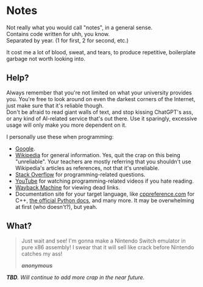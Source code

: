# Notes
Not really what you would call "notes", in a general sense.  
Contains code written for uhh, you know.  
Separated by year. (1 for first, 2 for second, etc.)  

It cost me a lot of blood, sweat, and tears, to produce repetitive, boilerplate garbage not worth looking into.

## Help?
Always remember that you're not limited on what your university provides you. You're free to look around on even the darkest corners of the Internet, just make sure that it's reliable though.  
Don't be afraid to read giant walls of text, and stop kissing ChatGPT's ass, or any kind of AI-related service that's out there. Use it sparingly, excessive usage will only make you more dependent on it.

I personally use these when programming:
* [Google](https://www.google.com).
* [Wikipedia](https://en.wikipedia.org) for general information. Yes, quit the crap on this being "unreliable". Your teachers are mostly referring that you shouldn't use Wikipedia's articles as references, not that it's unreliable.
* [Stack Overflow](https://stackoverflow.com) for programming-related questions.
* [YouTube](https://www.youtube.com) for watching programming-related videos if you hate reading.
* [Wayback Machine](https://web.archive.org) for viewing dead links.
* Documentation site for your target language, like [cppreference.com](https://en.cppreference.com) for C++, [the official Python docs](https://docs.python.org), and many more. It may be overwhelming at first (who doesn't?), but yeah.

## What?
> Just wait and see! I'm gonna make a Nintendo Switch emulator in pure x86 assembly! I swear that it will sell like crack before Nintendo catches my ass!  
>
> ***anonymous***

***TBD**. Will continue to add more crap in the near future.*